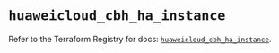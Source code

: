 # `huaweicloud_cbh_ha_instance`

Refer to the Terraform Registry for docs: [`huaweicloud_cbh_ha_instance`](https://registry.terraform.io/providers/huaweicloud/huaweicloud/1.71.1/docs/resources/cbh_ha_instance).
